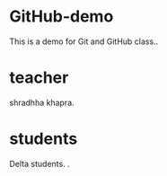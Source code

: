 # GitHub-demo
This is a demo for Git and GitHub class..
# teacher
shradhha khapra.
# students
Delta students.
.



